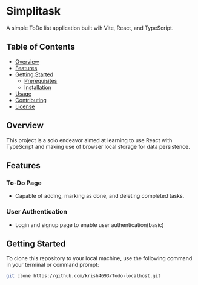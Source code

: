 # Simplitask

A simple ToDo list application built wih Vite, React, and TypeScript.

## Table of Contents

- [Overview](#overview)
- [Features](#features)
- [Getting Started](#getting-started)
  - [Prerequisites](#prerequisites)
  - [Installation](#installation)
- [Usage](#usage)
- [Contributing](#contributing)
- [License](#license)

## Overview

This project is a solo endeavor aimed at learning to use React with TypeScript and making use of browser local storage for data persistence.

## Features

### To-Do Page

- Capable of adding, marking as done, and deleting completed tasks.

### User Authentication

- Login and signup page to enable user authentication(basic)

## Getting Started

To clone this repository to your local machine, use the following command in your terminal or command prompt:

```bash
git clone https://github.com/krish4693/Todo-localhost.git